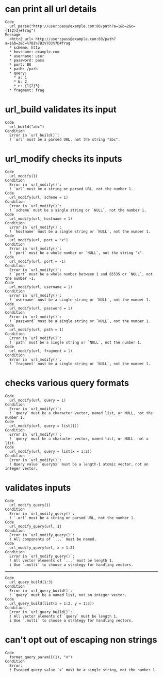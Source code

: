# can print all url details

    Code
      url_parse("http://user:pass@example.com:80/path?a=1&b=2&c={1{2}3}#frag")
    Message
      <httr2_url> http://user:pass@example.com:80/path?a=1&b=2&c=%7B1%7B2%7D3%7D#frag
      * scheme: http
      * hostname: example.com
      * username: user
      * password: pass
      * port: 80
      * path: /path
      * query:
        * a: 1
        * b: 2
        * c: {1{2}3}
      * fragment: frag

# url_build validates its input

    Code
      url_build("abc")
    Condition
      Error in `url_build()`:
      ! `url` must be a parsed URL, not the string "abc".

# url_modify checks its inputs

    Code
      url_modify(1)
    Condition
      Error in `url_modify()`:
      ! `url` must be a string or parsed URL, not the number 1.
    Code
      url_modify(url, scheme = 1)
    Condition
      Error in `url_modify()`:
      ! `scheme` must be a single string or `NULL`, not the number 1.
    Code
      url_modify(url, hostname = 1)
    Condition
      Error in `url_modify()`:
      ! `hostname` must be a single string or `NULL`, not the number 1.
    Code
      url_modify(url, port = "x")
    Condition
      Error in `url_modify()`:
      ! `port` must be a whole number or `NULL`, not the string "x".
    Code
      url_modify(url, port = -1)
    Condition
      Error in `url_modify()`:
      ! `port` must be a whole number between 1 and 65535 or `NULL`, not the number -1.
    Code
      url_modify(url, username = 1)
    Condition
      Error in `url_modify()`:
      ! `username` must be a single string or `NULL`, not the number 1.
    Code
      url_modify(url, password = 1)
    Condition
      Error in `url_modify()`:
      ! `password` must be a single string or `NULL`, not the number 1.
    Code
      url_modify(url, path = 1)
    Condition
      Error in `url_modify()`:
      ! `path` must be a single string or `NULL`, not the number 1.
    Code
      url_modify(url, fragment = 1)
    Condition
      Error in `url_modify()`:
      ! `fragment` must be a single string or `NULL`, not the number 1.

# checks various query formats

    Code
      url_modify(url, query = 1)
    Condition
      Error in `url_modify()`:
      ! `query` must be a character vector, named list, or NULL, not the number 1.
    Code
      url_modify(url, query = list(1))
    Condition
      Error in `url_modify()`:
      ! `query` must be a character vector, named list, or NULL, not a list.
    Code
      url_modify(url, query = list(x = 1:2))
    Condition
      Error in `url_modify()`:
      ! Query value `query$x` must be a length-1 atomic vector, not an integer vector.

# validates inputs

    Code
      url_modify_query(1)
    Condition
      Error in `url_modify_query()`:
      ! `.url` must be a string or parsed URL, not the number 1.
    Code
      url_modify_query(url, 1)
    Condition
      Error in `url_modify_query()`:
      ! All components of `...` must be named.
    Code
      url_modify_query(url, x = 1:2)
    Condition
      Error in `url_modify_query()`:
      ! All vector elements of `...` must be length 1.
      i Use `.multi` to choose a strategy for handling vectors.

---

    Code
      url_query_build(1:3)
    Condition
      Error in `url_query_build()`:
      ! `query` must be a named list, not an integer vector.
    Code
      url_query_build(list(x = 1:2, y = 1:3))
    Condition
      Error in `url_query_build()`:
      ! All vector elements of `query` must be length 1.
      i Use `.multi` to choose a strategy for handling vectors.

# can't opt out of escaping non strings

    Code
      format_query_param(I(1), "x")
    Condition
      Error:
      ! Escaped query value `x` must be a single string, not the number 1.


